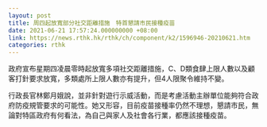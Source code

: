 ```yaml
---
layout: post
title: 周四起放寬部分社交距離措施　特首懇請市民接種疫苗
date: 2021-06-21 17:57:24.000000000 +08:00
link: https://news.rthk.hk/rthk/ch/component/k2/1596946-20210621.htm
categories: rthk
---
```


政府宣布星期四凌晨零時起放寬多項社交距離措施，C、D類食肆上限人數以及顧客打針要求放寬，多類處所上限人數亦有提升，但4人限聚令維持不變。

行政長官林鄭月娥說，並非針對遊行示威活動，而是考慮活動主辦單位能夠符合政府防疫規管要求的可能性。她又形容，目前疫苗接種率仍然不理想，懇請市民，無論對特區政府有何看法，為自己與家人及社會各行業，都應該接種疫苗。

